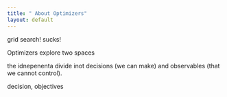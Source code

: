 ```yaml
---
title: " About Optimizers"
layout: default
---
```


grid search! sucks!

Optimizers explore two spaces

the idnepenenta divide inot decisions (we can make) and observables (that we cannot control).

decision, objectives

